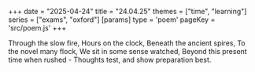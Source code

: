 +++
date = "2025-04-24"
title = "24.04.25"
themes = ["time", "learning"]
series = ["exams", "oxford"]
[params]
  type = 'poem'
  pageKey = 'src/poem.js'
+++

Through the slow fire,
Hours on the clock,
Beneath the ancient spires,
To the novel many flock,
We sit in some sense watched,
Beyond this present time when rushed -
Thoughts test, and show preparation best.
